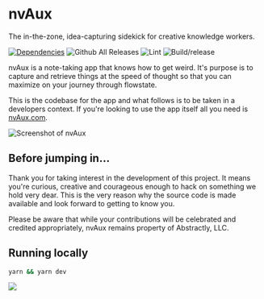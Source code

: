 # nvAux

The in-the-zone, idea-capturing sidekick for creative knowledge workers.

[![Dependencies](https://david-dm.org/matterofabstract/nvAux.svg)](https://github.com/matterofabstract/nvAux)
![Github All Releases](https://img.shields.io/github/downloads/matterofabstract/nvAux/total.svg)
![Lint](https://github.com/matterofabstract/nvAux/workflows/Lint/badge.svg)
![Build/release](https://github.com/matterofabstract/nvAux/workflows/Build/release/badge.svg)

nvAux is a note-taking app that knows how to get weird. It's purpose is to capture and retrieve things at the speed of thought so that you can maximize on your journey through flowstate.

This is the codebase for the app and what follows is to be taken in a developers context. If you're looking to use the app itself all you need is [nvAux.com](https://nvaux.com/).

![Screenshot of nvAux](https://bpk-disk.s3.us-east-1.amazonaws.com/nvAux-screenshot.png?c=5)

## Before jumping in...

Thank you for taking interest in the development of this project. It means you're curious, creative and courageous enough to hack on something we hold very dear. This is the very reason why the source code is made available and look forward to getting to know you.

Please be aware that while your contributions will be celebrated and credited appropriately, nvAux remains property of Abstractly, LLC.

## Running locally

```sh
yarn && yarn dev
```

![](https://bpk-disk.s3.us-east-1.amazonaws.com/designed-by-abstractly-footer.png?c=3)
